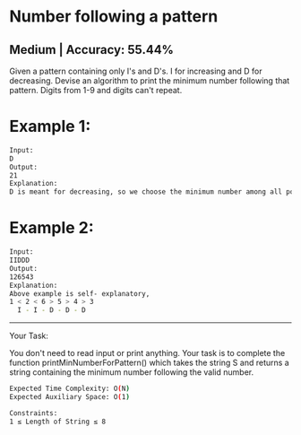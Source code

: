 # Number following a pattern

## Medium   |   Accuracy: 55.44%

<p>Given a pattern containing only I's and D's. I for increasing and D for decreasing. Devise an algorithm to print the minimum number following that pattern. Digits from 1-9 and digits can't repeat.</p>


# Example 1:

```bash
Input:
D
Output:
21
Explanation:
D is meant for decreasing, so we choose the minimum number among all possible numbers like 21,31,54,87,etc.
```

# Example 2:

```bash
Input:
IIDDD
Output:
126543
Explanation:
Above example is self- explanatory,
1 < 2 < 6 > 5 > 4 > 3
  I - I - D - D - D
```

<hr>

<span>Your Task:</span>
<p>You don't need to read input or print anything. Your task is to complete the function printMinNumberForPattern() which takes the string S and returns a string containing the minimum number following the valid number.</p>

```bash
Expected Time Complexity: O(N)
Expected Auxiliary Space: O(1)

Constraints:
1 ≤ Length of String ≤ 8
```
